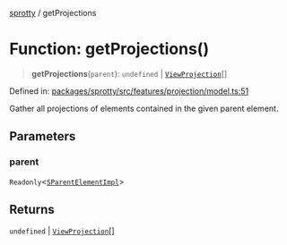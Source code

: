 
[sprotty](../globals) / getProjections

# Function: getProjections()

> **getProjections**(`parent`): `undefined` \| [`ViewProjection`](../Interface.ViewProjection)[]

Defined in: [packages/sprotty/src/features/projection/model.ts:51](https://github.com/eclipse-sprotty/sprotty/blob/f9b2433481cc27a1ac0c92d525a92039ae7f6c76/packages/sprotty/src/features/projection/model.ts#L51)

Gather all projections of elements contained in the given parent element.

## Parameters

### parent

`Readonly`\<[`SParentElementImpl`](../Class.SParentElementImpl)\>

## Returns

`undefined` \| [`ViewProjection`](../Interface.ViewProjection)[]

